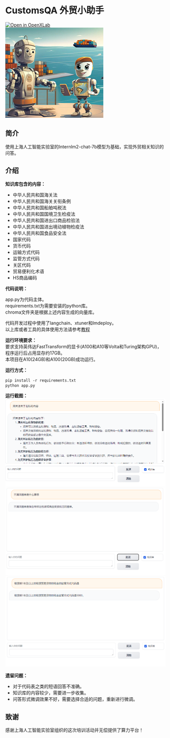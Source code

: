 # CustomsQA 外贸小助手

[![Open in OpenXLab](https://cdn-static.openxlab.org.cn/app-center/openxlab_app.svg)](https://openxlab.org.cn/apps/detail/peek/CustomsQA)  
![](assets/t1.png)

## 简介

使用上海人工智能实验室的Internlm2-chat-7b模型为基础，实现外贸相关知识的问答。

## 介绍

**知识库包含的内容：**

- 中华人民共和国海关法
- 中华人民共和国海关关衔条例
- 中华人民共和国船舶吨税法
- 中华人民共和国国境卫生检疫法
- 中华人民共和国进出口商品检验法
- 中华人民共和国进出境动植物检疫法
- 中华人民共和国食品安全法
- 国家代码
- 货币代码
- 运输方式代码
- 监管方式代码
- 关区代码
- 贸易便利化术语
- HS商品编码

**代码说明：**

app.py为代码主体。  
requirements.txt为需要安装的python库。  
chroma文件夹是根据上述内容生成的向量库。  

代码开发过程中使用了langchain、xtuner和lmdeploy。  
以上库或者工具的具体使用方法请参考[教程](hhttps://github.com/InternLM/tutorial)  

**运行环境要求：**  
要求支持英伟达FastTransform的显卡(A100和A10等Volta和Turing架构GPU)，程序运行后占用显存约17GB。  
本项目在A10(24GB)和A100(20GB)成功运行。  

**运行方式：**

```
pip install -r requirements.txt
python app.py
```

**运行截图：**
![](assets/s1.png)
![](assets/s2.png)
![](assets/s3.png)

**遗留问题：**

- 对于代码表之类的短语回答不准确。
- 知识库的内容较少，需要进一步收集。
- 问答形式微调效果不好，需要选择合适的问题，重新进行微调。

## 致谢

感谢上海人工智能实验室组织的这次培训活动并无偿提供了算力平台！
